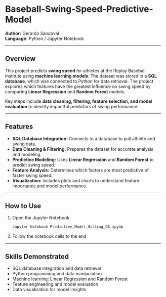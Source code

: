 # Baseball-Swing-Speed-Predictive-Model

**Author:** Gerardo Sandoval  
**Language:** Python / Jupyter Notebook  

---

## Overview

This project predicts **swing speed** for athletes at the Replay Baseball Institute using **machine learning models**. The dataset was stored in a **SQL database**, which was connected to Python for data retrieval. The project explores which features have the greatest influence on swing speed by comparing **Linear Regression** and **Random Forest** models.  

Key steps include **data cleaning, filtering, feature selection, and model evaluation** to identify impactful predictors of swing performance.

---

## Features

- **SQL Database Integration:** Connects to a database to pull athlete and swing data.  
- **Data Cleaning & Filtering:** Prepares the dataset for accurate analysis and modeling.  
- **Predictive Modeling:** Uses **Linear Regression** and **Random Forest** to predict swing speed.  
- **Feature Analysis:** Determines which factors are most predictive of faster swing speed.  
- **Visualization:** Includes plots and charts to understand feature importance and model performance.  

---

## How to Use

1. Open the Jupyter Notebook  
   ```bash
   Jupyter Notebook Predictive_Model_Hitting_GS.ipynb
2. Follow the notebook cells to the end

  ---

## Skills Demonstrated

- SQL database integration and data retrieval
- Python programming and data manipulation
- Machine learning: Linear Regression and Random Forest
- Feature engineering and model evaluation
- Data visualization for model insights
